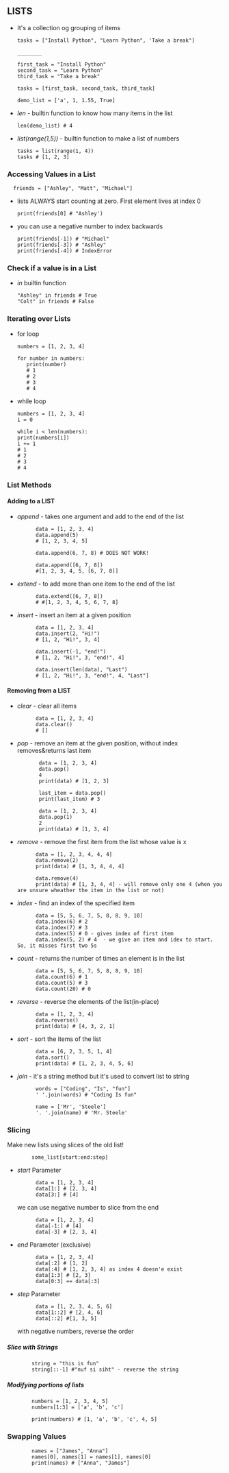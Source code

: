 ## LISTS
   - It's a collection og grouping of items

         tasks = ["Install Python", "Learn Python", 'Take a break"]

         ________

         first_task = "Install Python"
         second_task = "Learn Python"
         third_task = "Take a break"

         tasks = [first_task, second_task, third_task]

         demo_list = ['a', 1, 1.55, True]

   
   - *len*  - builtin function to know how many items in the list

         len(demo_list) # 4

   - *list(range(1,5))* - builtin function to make a list of numbers

         tasks = list(range(1, 4))
         tasks # [1, 2, 3]

### Accessing Values in a List

      friends = ["Ashley", "Matt", "Michael"]

   - lists ALWAYS start counting at zero. First element lives at index 0

         print(friends[0] # "Ashley')

   - you can use a negative number to index backwards

         print(friends[-1]) # "Michael"
         print(friends[-3]) # "Ashley"
         print(friends[-4]) # IndexError

### Check if a value is in a List

   - *in* builtin function

         "Ashley" in friends # True
         "Colt" in friends # False

### Iterating over Lists

   - for loop

         numbers = [1, 2, 3, 4]

         for number in numbers:
            print(number)
            # 1
            # 2
            # 3
            # 4

   - while loop

         numbers = [1, 2, 3, 4]
         i = 0
         
         while i < len(numbers):
         print(numbers[i])
         i += 1
         # 1
         # 2
         # 3
         # 4

### List Methods

#### Adding to a LIST

- *append* - takes one argument and add to the end of the list

            data = [1, 2, 3, 4]
            data.append(5)
            # [1, 2, 3, 4, 5]

            data.append(6, 7, 8) # DOES NOT WORK!
            
            data.append([6, 7, 8]) 
            #[1, 2, 3, 4, 5, [6, 7, 8]]

- *extend* - to add more than one item to the end of the list

            data.extend([6, 7, 8])
            # #[1, 2, 3, 4, 5, 6, 7, 8]

- *insert* - insert an item at a given position

            data = [1, 2, 3, 4]
            data.insert(2, "Hi!")
            # [1, 2, "Hi!", 3, 4]

            data.insert(-1, "end!")
            # [1, 2, "Hi!", 3, "end!", 4]

            data.insert(len(data), "Last")
            # [1, 2, "Hi!", 3, "end!", 4, "Last"]

#### Removing from a LIST

- *clear* - clear all items

            data = [1, 2, 3, 4]
            data.clear()
            # []

- *pop* - remove an item at the given position, without index removes&returns last item

             data = [1, 2, 3, 4]
             data.pop()
             4
             print(data) # [1, 2, 3]

             last_item = data.pop()
             print(last_item) # 3

             data = [1, 2, 3, 4]
             data.pop(1)
             2
             print(data) # [1, 3, 4]

- *remove* - remove the first item from the list whose value is x

            data = [1, 2, 3, 4, 4, 4]
            data.remove(2)
            print(data) # [1, 3, 4, 4, 4]

            data.remove(4)
            print(data) # [1, 3, 4, 4] - will remove only one 4 (when you are unsure wheather the item in the list or not)

- *index* - find an index of the specified item

            data = [5, 5, 6, 7, 5, 8, 8, 9, 10]
            data.index(6) # 2
            data.index(7) # 3
            data.index(5) # 0 - gives index of first item 
            data.index(5, 2) # 4  - we give an item and idex to start. So, it misses first two 5s

- *count* - returns the number of times an element is in the list

            data = [5, 5, 6, 7, 5, 8, 8, 9, 10]
            data.count(6) # 1
            data.count(5) # 3
            data.count(20) # 0

- *reverse* - reverse the elements of the list(in-place)

            data = [1, 2, 3, 4]
            data.reverse()
            print(data) # [4, 3, 2, 1]

- *sort* - sort the items of the list

            data = [6, 2, 3, 5, 1, 4]
            data.sort()
            print(data) # [1, 2, 3, 4, 5, 6]

- *join* - it's a string method but it's used to convert list to string

            words = ["Coding", "Is", "fun"]
            ' '.join(words) # "Coding Is fun"

            name = ['Mr', 'Steele']
            '. '.join(name) # 'Mr. Steele'

### Slicing

Make new lists using slices of the old list!

            some_list[start:end:step]

- *start* Parameter

            data = [1, 2, 3, 4]
            data[1:] # [2, 3, 4]
            data[3:] # [4]

   we can use negative number to slice from the end

            data = [1, 2, 3, 4]
            data[-1:] # [4]
            data[-3] # [2, 3, 4]

- *end* Parameter (exclusive)

            data = [1, 2, 3, 4]
            data[:2] # [1, 2]
            data[:4] # [1, 2, 3, 4] as index 4 doesn'e exist
            data[1:3] # [2, 3]
            data[0:3] == data[:3]

- *step* Parameter

            data = [1, 2, 3, 4, 5, 6]
            data[1::2] # [2, 4, 6]
            data[::2] #[1, 3, 5]

    with negative numbers, reverse the order

##### Slice with Strings

            string = "this is fun"
            string[::-1] #"nuf si siht" - reverse the string

##### Modifying portions of lists

            numbers = [1, 2, 3, 4, 5]
            numbers[1:3] = ['a', 'b', 'c']

            print(numbers) # [1, 'a', 'b', 'c', 4, 5]

### Swapping Values

            names = ["James", "Anna"]
            names[0], names[1] = names[1], names[0]
            print(names) # ["Anna", "James"]
